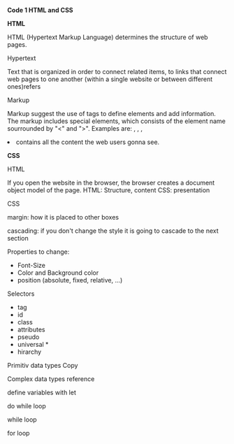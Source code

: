 **Code 1 HTML and CSS** 

**HTML**

HTML (Hypertext Markup Language) determines the structure of web pages.

Hypertext 

Text that is organized in order to connect related items, to links that connect web pages to one another (within a single website or between different ones)refers

Markup

Markup suggest the use of tags to define elements and add information. The markup includes special elements, which consists of the element name sourrounded by "<" and ">". Examples are: <head>, <body>, <canvas>, <audio>, <title>, <img>, <nav> etc.

Language 

Syntax refers to the rules and principles to write a correct code. Semantic means that the tags convey (transfer, provide, vermitteln) the actual meaning of what they are used for. 

Tags

You have opening tags (<ElementName>) and closing tags (</ElementName>). In between the two tags the content is written. Both tags and the content form an element. It is possible to put an element inside another element. Tags are used to define different types of content on a webpage. 
Different categories of tags:
- structure tags for the overall structure of the webpage 
- image tags
- formatting tags to change font, color etc. of the shown text 
- navigation tags to define connections with other resources 
- input (form) tags to collect information and enable input 
- audio and viedeo tags 
- style and programming tags to define the program 
- meta tags for non-visible information 

For further information about tags and their use:

https://www.tutorialstonight.com/html-tags-list-with-examples?utm_content=cmp-true
https://webcode.tools/


Attributes

Attributes contain extra information about the element or adjust their behavior.
<ElementName AttributeName="value"> 
For further information about attributes and their elements:
https://developer.mozilla.org/en-US/docs/Web/HTML/Attributes 

Void elements

These elements does not contain any inner content or closing tags, beacause they do not wrap content to affect it, for example images. 

Form element

AIt's an element that is used to collect user#s information. 

The structure of an html document

1. <!DOCTYPE html> a required preamble to make sure the doc behaves correctly.
2. <html> </html> this element wraps the content of the entire pages (root element).
3. <head></head> it contains all the stuff i want to include on the html page, but isn't the content the viewers gonna see.
3. <meta charset="utf-8"> this element sets the character the doc should use (UTF-8 includes the majority of most characters of written languages). 
4. <meta name="viewport" content="width=device-width"> ensures the page renders at the width of viewport.
5. <title></title> sets the title of the page.
6. <body></body> contains all the content the web users gonna see. 

**CSS**

HTML

If you open the website in the browser, the browser creates a document object model of the page.
HTML: Structure, content
CSS: presentation

CSS

margin: how it is placed to other boxes

cascading: if you don't change the style it is going to cascade to the next section 

Properties to change:
- Font-Size
- Color and Background color
- position (absolute, fixed, relative, ...)

Selectors
- tag
- id
- class
- attributes
- pseudo
- universal *
- hirarchy 



Primitiv data types Copy

Complex data types reference

define variables with let 

do while loop

while loop 

for loop
